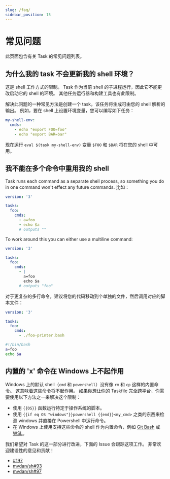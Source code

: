 ```yaml
---
slug: /faq/
sidebar_position: 15
---
```


# 常见问题

此页面包含有关 Task 的常见问题列表。

## 为什么我的 task 不会更新我的 shell 环境？

这是 shell 工作方式的限制。 Task 作为当前 shell 的子进程运行，因此它不能更改启动它的 shell 的环境。 其他任务运行器和构建工具也有此限制。

解决此问题的一种常见方法是创建一个 task，该任务将生成可由您的 shell 解析的输出。 例如，要在 shell 上设置环境变量，您可以编写如下任务：

```yaml
my-shell-env:
  cmds:
    - echo "export FOO=foo"
    - echo "export BAR=bar"
```

现在运行 `eval $(task my-shell-env)` 变量 `$FOO` 和 `$BAR` 将在您的 shell 中可用。

## 我不能在多个命令中重用我的 shell

Task runs each command as a separate shell process, so something you do in one command won't effect any future commands. 比如：

```yaml
version: '3'

tasks:
  foo:
    cmds:
      - a=foo
      - echo $a
      # outputs ""
```

To work around this you can either use a multiline command:

```yaml
version: '3'

tasks:
  foo:
    cmds:
      - |
        a=foo
        echo $a
      # outputs "foo"
```

对于更复杂的多行命令，建议将您的代码移动到个单独的文件，然后调用对应的脚本文件：

```yaml
version: '3'

tasks:
  foo:
    cmds:
      - ./foo-printer.bash
```

```bash
#!/bin/bash
a=foo
echo $a
```

## 内置的 'x' 命令在 Windows 上不起作用

Windows 上的默认 shell（`cmd` 和 `powershell`）没有像 `rm` 和 `cp` 这样的内置命令。 这意味着这些命令将不起作用。 如果你想让你的 Taskfile 完全跨平台，你需要使用以下方法之一来解决这个限制：

- 使用 `{{OS}}` 函数运行特定于操作系统的脚本。
- 使用 `{{if eq OS "windows"}}powershell {{end}}<my_cmd>` 之类的东西来检测 windows 并直接在 Powershell 中运行命令。
- 在 Windows 上使用支持这些命令的 shell 作为内置命令，例如 [Git Bash][git-bash] 或 [WSL][wsl]。

我们希望对 Task 的这一部分进行改进，下面的 Issue 会跟踪这项工作。 非常欢迎建设性的意见和贡献！

- [#197](https://github.com/newrelic-forks/task/issues/197)
- [mvdan/sh#93](https://github.com/mvdan/sh/issues/93)
- [mvdan/sh#97](https://github.com/mvdan/sh/issues/97)

<!-- prettier-ignore-start -->

<!-- prettier-ignore-end -->
[git-bash]: https://gitforwindows.org/
[wsl]: https://learn.microsoft.com/en-us/windows/wsl/install

